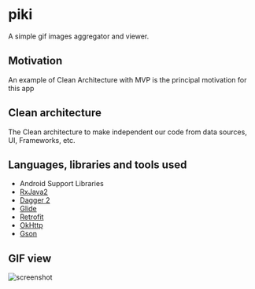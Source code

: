 # piki
A simple gif images aggregator and viewer.

## Motivation

An example of Clean Architecture with MVP is the principal motivation for this app

Clean architecture
------------

The Clean architecture to make independent our code from data sources, UI, Frameworks, etc.

## Languages, libraries and tools used

* Android Support Libraries
* [RxJava2](https://github.com/ReactiveX/RxJava/wiki/What's-different-in-2.0)
* [Dagger 2](https://github.com/google/dagger)
* [Glide](https://github.com/bumptech/glide)
* [Retrofit](http://square.github.io/retrofit/)
* [OkHttp](http://square.github.io/okhttp/)
* [Gson](https://github.com/google/gson)

GIF view
--------
![screenshot](./img/screenshot_1.png "Screenshot 1")
